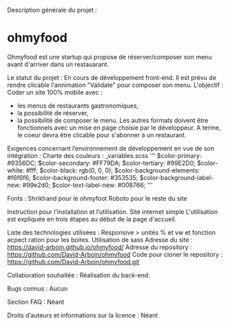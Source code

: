 Description générale du projet :
# ohmyfood
Ohmyfood est une startup qui propose de réserver/composer son menu avant d'arriver dans un restauarant.

Le statut du projet :
En cours de développement front-end.
Il est prévu de rendre clicable l'annimation "Validate" pour composer son menu.
L'objectif :  Coder un site 100% mobile avec :
- les menus de restaurants gastronomiques,
- la possibilité de réserver,
- la possibilité de composer le menu.
Les autres formats doivent être fonctionnels avec un mise en page choisie par le développeur.
A terme, le coeur devra être clicable pour s'abonner à un restaurant.

Exigences concernant l’environnement de développement en vue de son intégration :
Charte des couleurs :
 _variables.scss
'''
$color-primary: #9356DC;
$color-secondary: #FF79DA;
$color-tertiary: #99E2D0;
$color-white: #fff;
$color-black: rgb(0, 0, 0);
$color-background-elements: #f6f6f6;
$color-background-footer: #353535;
$color-background-label-new: #99e2d0;
$color-text-label-new: #008766;
'''

Fonts : 
Shrikhand pour le ohmyfoot
Roboto pour le reste du site

Instruction pour l’installation et l’utilisation.
Site internet simple
L'utilisation est expliquée en trois étapes au début de la page d'accueil.

Liste des technologies utilisées :
Responsive > unités % et vw et fonction acpect ration pour les boites.
Utilisation de sass
Adresse du site : https://david-arboin.github.io/ohmyfood/
Adresse du repository : https://github.com/David-Arboin/ohmyfood
Code pour cloner le repository : https://github.com/David-Arboin/ohmyfood.git

Collaboration souhaitée :
Réalisation du back-end.

Bugs connus :
Aucun

Section FAQ :
Néant

Droits d’auteurs et informations sur la licence :
Néant